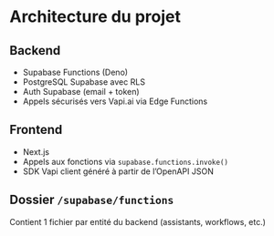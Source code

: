 # Architecture du projet

## Backend
- Supabase Functions (Deno)
- PostgreSQL Supabase avec RLS
- Auth Supabase (email + token)
- Appels sécurisés vers Vapi.ai via Edge Functions

## Frontend
- Next.js
- Appels aux fonctions via `supabase.functions.invoke()`
- SDK Vapi client généré à partir de l’OpenAPI JSON

## Dossier `/supabase/functions`
Contient 1 fichier par entité du backend (assistants, workflows, etc.)
